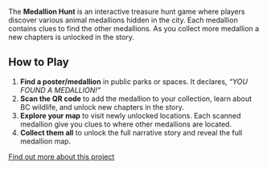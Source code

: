 The **Medallion Hunt** is an interactive treasure hunt game where players discover various animal medallions hidden in the city. Each medallion contains clues to find the other medallions. As you collect more medallion a new chapters is unlocked in the story.

## How to Play

1. **Find a poster/medallion** in public parks or spaces. It declares, *“YOU FOUND A MEDALLION!”*
2. **Scan the QR code** to add the medallion to your collection, learn about BC wildlife, and unlock new chapters in the story.
3. **Explore your map** to visit newly unlocked locations. Each scanned medallion give you clues to where other medallions are located.
4. **Collect them all** to unlock the full narrative story and reveal the full medallion map.

[Find out more about this project](?/about.html)
